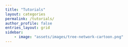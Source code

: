 ```yaml
---
title: "Tutorials"
layout: categories
permalink: /tutorials/
author_profile: false
entries_layout: grid
sidebar:
    - image: "assets/images/tree-network-cartoon.png"
---
```


